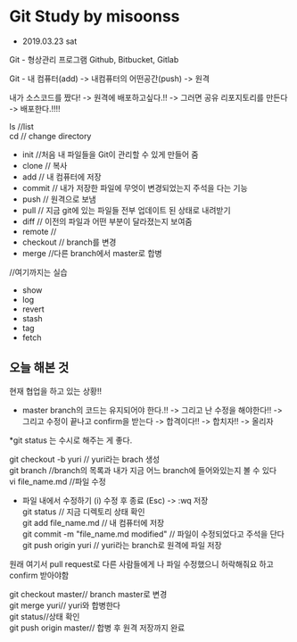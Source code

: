# Git Study by misoonss

* 2019.03.23 sat

Git - 형상관리 프로그램
	Github, Bitbucket, Gitlab

Git - 내 컴퓨터(add) -> 내컴퓨터의 어떤공간(push) -> 원격


내가 소스코드를 짰다! -> 원격에 배포하고싶다.!! -> 그러면 공유 리포지토리를 만든다 -> 배포한다.!!!!

ls //list   
cd // change directory

* init //처음 내 파일들을 Git이 관리할 수 있게 만들어 줌
* clone // 복사
* add // 내 컴퓨터에 저장
* commit // 내가 저장한 파일에 무엇이 변경되었는지 주석을 다는 기능
* push // 원격으로 보냄
* pull // 지금 git에 있는 파일들 전부 업데이트 된 상태로 내려받기
* diff // 이전의 파일과 어떤 부분이 달라졌는지 보여줌
* remote //
* checkout // branch를 변경
* merge //다른 branch에서 master로 합병

//여기까지는 실습

* show
* log
* revert
* stash
* tag
* fetch


## 오늘 해본 것

현재 협업을 하고 있는 상황!!
 - master branch의 코드는 유지되어야 한다.!! -> 그리고 난 수정을 해야한다!! -> 그리고 수정이 끝나고 confirm을 받는다 -> 합격이다!! -> 합치자!! -> 올리자


*git status 는 수시로 해주는 게 좋다.

 git checkout -b yuri // yuri라는 brach 생성  
 git branch //branch의 목록과 내가 지금 어느 branch에 들어와있는지 볼 수 있다  
 vi file_name.md //파일 수정  
  - 파일 내에서 수정하기 (i) 수정 후 종료 (Esc) -> :wq 저장  
    git status // 지금 디렉토리 상태 확인  
    git add file_name.md // 내 컴퓨터에 저장  
    git commit -m "file_name.md modified" // 파일이 수정되었다고 주석을 단다  
    git push origin yuri // yuri라는 branch로 원격에 파일 저장  

  원래 여기서 pull request로 다른 사람들에게 나 파일 수정했으니 허락해줘요 하고 confirm 받아야함

  git checkout master// branch master로 변경  
  git merge yuri// yuri와 합병한다  
  git status//상태 확인  
  git push origin master// 합병 후 원격 저장까지 완료

